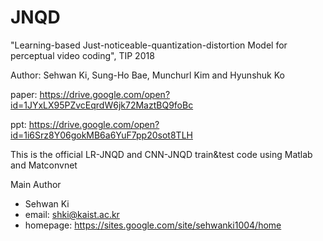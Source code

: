 # JNQD
"Learning-based Just-noticeable-quantization-distortion Model for perceptual video coding", TIP 2018
    
 Author: Sehwan Ki, Sung-Ho Bae, Munchurl Kim and Hyunshuk Ko

paper: https://drive.google.com/open?id=1JYxLX95PZvcEqrdW6jk72MaztBQ9foBc

ppt: https://drive.google.com/open?id=1i6Srz8Y06gokMB6a6YuF7pp20sot8TLH 

This is the official LR-JNQD and CNN-JNQD train&test code using Matlab and Matconvnet

Main Author
- Sehwan Ki
- email: shki@kaist.ac.kr
- homepage: https://sites.google.com/site/sehwanki1004/home
